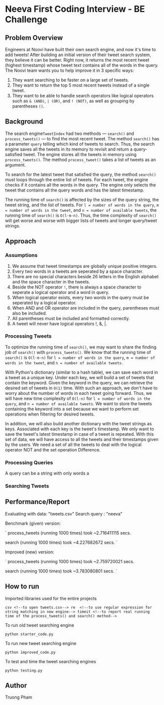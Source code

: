 # Neeva First Coding Interview - BE Challenge

## Problem Overview

Engineers at Noovi have built their own search engine, and now it's time to add tweets! After building an initial version of their tweet search system, they believe it can be better. Right now, it returns the most recent tweet (highest timestamp) whose tweet text contains all of the words in the query. The Noovi team wants you to help improve it in 3 specific ways:

1. They want searching to be faster on a large set of tweets.
2. They want to return the top 5 most recent tweets instead of a single tweet.
3. They want to be able to handle search operators like logical operators such as `& (AND)`, `| (OR)`, and `! (NOT)`, as well as grouping by parentheses `()`.

## Background

The search engine`TweetIndex` had two methods — `search()` and `process_tweets()` — to find the most recent tweet. The method  `search()` has a parameter `query` telling which kind of tweets to search. Thus, the search engine saves all the tweets in its memory to revisit and return a query-satisfied tweet. The engine stores all the tweets in memory using `process_tweets()`. The method `process_tweet()` takes a list of tweets as an argument.

To search for the latest tweet that satisfied the query, the method `search()` must loops through the entire list of tweets. For each tweet, the engine checks if it contains all the words in the query. The engine only selects the tweet that contains all the query words and has the latest timestamp.

The running time of `search()` is affected by the sizes of the query string, the tweet string, and the list of tweets. For `l = number of words in the query`,  `m = number of words in the tweet`, and `n = number of available tweets`, the running time of `search()` is `O(l·m·n)`. Thus, the time complexity of `search()` will get worse and worse with bigger lists of tweets and longer query/tweet strings. 

## Approach

### Assumptions

1. We assume that tweet timestamps are globally unique positive integers.
2. Every two words in a tweets are seperated by a space character.
3. There are no special characters beside 26 letters in the English alphabet and the space character in the tweets.
4. Beside the NOT operator `!`, there is always a space character to seperate a logical operator and a word in query.
5. When logical operator exists, every two words in the query must be seperated by a logical operator.
6. When AND and OR operator are included in the query, parentheses must also be included.
7. All parentheses must be included and formatted correctly.
8. A tweet will never have logical operators !, &, |.

### Processing Tweets

To optimize the running time of `search()`, we may want to share the finding job of `search()` with `process_tweets()`. We know that the running time of `search()` is `O(l·m·n)` for `l = number of words in the query`, `m = number of words in the tweet`, and `n = number of available tweets`. 

With Python's dictionary (similar to a hash table), we can save each word in a tweet as a unique key. Under each key, we will build a set of tweets that contain the keyword. Given the keyword in the query, we can retrieve the desired set of tweets in `O(1)` time. With such an approach, we don't have to worry about the number of words in each tweet going forward. Thus, we will have new time complexity of `O(l·n)` for `l = number of words in the query`, and `n = number of available tweets`. We want to store the tweets containing the keyword into a set because we want to perform set operations when filtering for desired tweets. 

In addition, we will also build another dictionary with the tweet strings as keys. Associated with each key is the tweet's timestamp. We only want to save the tweet's latest timestamp in case of a tweet is repeated. With this set of data, we will have access to all the tweets and their timestamps given by the users. We need a set of all the tweets to deal with the logical operator NOT and the set operation Difference.

### Processing Queries

A query can be a string with only words a

### Searching Tweets


## Performance/Report

Evaluating with data: "tweets.csv"
Search query : "neeva"

Benchmark (given) version:

`
process_tweets (running 1000 times) took ~2.716411115 secs.

search         (running 1000 times) took ~4.227682672 secs.
`

Improved (new) version:

`
process_tweets (running 1000 times) took ~2.759720021 secs.

search         (running 1000 times) took ~3.783080801 secs.
`

## How to run

Imported libraries used for the entire projects

`
csv <!--to open tweets.csv-->
re  <!--to use regular expression for string matching in new engine-->
timeit <!--to report real running time of the process_tweets() and search() method-->
`

To run old tweet searching engine

`
python starter_code.py
`

To run new tweet searching engine

`
python improved_code.py
`

To test and time the tweet searching engines

`
python testing.py
`

## Author

Truong Pham
